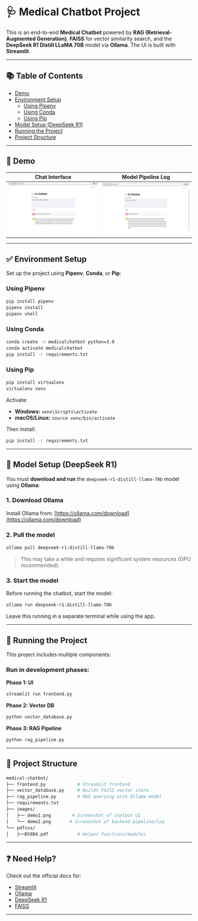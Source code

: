 # 🩺 Medical Chatbot Project

This is an end-to-end **Medical Chatbot** powered by **RAG (Retrieval-Augmented Generation)**, **FAISS** for vector similarity search, and the **DeepSeek R1 Distill LLaMA 70B** model via **Ollama**. The UI is built with **Streamlit**.

---

## 📚 Table of Contents

- [Demo](#demo)
- [Environment Setup](#environment-setup)  
  - [Using Pipenv](#using-pipenv)  
  - [Using Conda](#using-conda)  
  - [Using Pip](#using-pip)  
- [Model Setup (DeepSeek R1)](#model-setup-deepseek-r1)
- [Running the Project](#running-the-project)  
- [Project Structure](#project-structure)

---

## 📸 Demo

| Chat Interface                  | Model Pipeline Log             |
|-------------------------------|-------------------------------|
| ![Demo UI](images/demo1.png) | ![Pipeline Log](images/demo2.png) |


---

## ✅ Environment Setup

Set up the project using **Pipenv**, **Conda**, or **Pip**:

### Using Pipenv

```bash
pip install pipenv
pipenv install
pipenv shell
```

### Using Conda

```bash
conda create -n medicalchatbot python=3.9
conda activate medicalchatbot
pip install -r requirements.txt
```

### Using Pip

```bash
pip install virtualenv
virtualenv venv
```

Activate:

- **Windows:** `venv\Scripts\activate`  
- **macOS/Linux:** `source venv/bin/activate`

Then install:

```bash
pip install -r requirements.txt
```

---

## 🧠 Model Setup (DeepSeek R1)

You must **download and run** the `deepseek-r1-distill-llama-70b` model using **Ollama**:

### 1. Download Ollama

Install Ollama from: [https://ollama.com/download](https://ollama.com/download)

### 2. Pull the model

```bash
ollama pull deepseek-r1:distill-llama-70b
```

> This may take a while and requires significant system resources (GPU recommended).

### 3. Start the model

Before running the chatbot, start the model:

```bash
ollama run deepseek-r1:distill-llama-70b
```

Leave this running in a separate terminal while using the app.

---

## 🚀 Running the Project

This project includes multiple components:

### Run in development phases:

**Phase 1: UI**
```bash
streamlit run frontend.py
```

**Phase 2: Vector DB**
```bash
python vector_database.py
```

**Phase 3: RAG Pipeline**
```bash
python rag_pipeline.py
```

---

## 📁 Project Structure

```bash
medical-chatbot/
├── frontend.py            # Streamlit frontend
├── vector_database.py     # Builds FAISS vector store
├── rag_pipeline.py        # RAG querying with Ollama model
├── requirements.txt
├── images/
│   ├── demo1.png        # Screenshot of chatbot UI
│   └── demo2.png       # Screenshot of backend pipeline/log
└── pdfsss/
│   ├──B5084.pdf           # Helper functions/modules
```

---

## ❓ Need Help?

Check out the official docs for:
- [Streamlit](https://docs.streamlit.io/)
- [Ollama](https://ollama.com/)
- [DeepSeek R1](https://deepseek.com/)
- [FAISS](https://github.com/facebookresearch/faiss)

---
